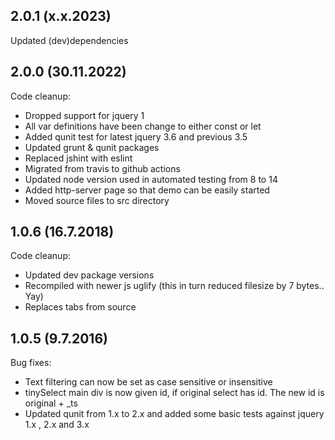## 2.0.1 (x.x.2023)

Updated (dev)dependencies

## 2.0.0 (30.11.2022)

Code cleanup:

- Dropped support for jquery 1
- All var definitions have been change to either const or let
- Added qunit test for latest jquery 3.6 and previous 3.5
- Updated grunt & qunit packages
- Replaced jshint with eslint
- Migrated from travis to github actions
- Updated node version used in automated testing from 8 to 14
- Added http-server page so that demo can be easily started
- Moved source files to src directory

## 1.0.6 (16.7.2018)

Code cleanup:

- Updated dev package versions
- Recompiled with newer js uglify (this in turn reduced filesize by 7 bytes.. Yay)
- Replaces tabs from source

## 1.0.5 (9.7.2016)

Bug fixes:

- Text filtering can now be set as case sensitive or insensitive
- tinySelect main div is now given id, if original select has id. The new id is original + \_ts
- Updated qunit from 1.x to 2.x and added some basic tests against jquery 1.x , 2.x and 3.x
